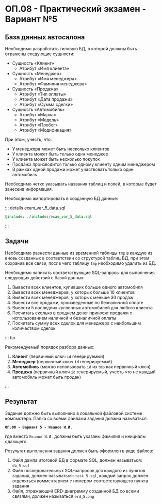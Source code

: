 # ОП.08 - Практический экзамен - Вариант №5

## База данных автосалона

Необходимо разработать типовую БД, в которой должны быть отражены следующие сущности:

- Сущность «Клиент»
  - Атрибут «Имя клиента»
- Сущность «Менеджер»
  - Атрибут «Имя менеджера»
  - Атрибут «Фамилия менеджера»
- Сущность «Продажа»
  - Атрибут «Тип оплаты»
  - Атрибут «Дата продажи»
  - Атрибут «Сумма сделки»
- Сущность «Автомобиль»
  - Атрибут «Марка»
  - Атрибут «Модель»
  - Атрибут «Пробег»
  - Атрибут «Модификация»

При этом, учесть, что:

- У менеджера может быть несколько клиентов
- У клиента может быть только один менеджер
- У клиента может быть несколько покупок
- Продажа производится только одному клиенту одним менеджером
- В рамках одной продажи может участвовать только один автомобиль

Необходимо четко указывать названия таблиц и полей, в которые будет занесена информация.

Необходимо импортировать в созданную БД данные:

::: details exam_var_5_data.sql

```sql :collapsed-lines=5
@include: ./includes/exam_var_5_data.sql
```

:::

## Задачи

Необходимо разнести данные из временной таблицы `tmp` в каждую из вновь созданных в соответствии со структурой таблиц БД, при этом сохранив все связи, после чего таблицу `tmp` необходимо удалить из БД.

Необходимо написать соответствующие SQL-запросы для выполнения следующих действий с базой данных:

1. Вывести всех клиентов, купивших больше одного автомобиля
2. Вывести всех менеджеров, у которых больше 10 клиентов
3. Вывести всех менеджеров, у которых меньше 30 продаж
4. Вывести все продажи, произведенные по безналичной оплате
5. Вывести 5 последних купленных автомобилей для любого клиента
6. Посчитать сколько в среднем денег приносят продажи с использованием наличной и безналичной оплаты
7. Посчитать сумму всех сделок для менеджера с наибольшим количеством сделок

::: tip

Рекомендуемый порядок разбора данных:

1. __Клиент__ (первичный ключ `id` генерируемый)
2. __Менеджер__ (первичный ключ `id` генерируемый)
3. __Автомобиль__ (можно использовать `id` из `tmp` как первичный ключ)
4. __Продажа__ (первичный ключ `id` генерируемый, учесть что не каждый автомобиль может быть продан)

:::

## Результат

Задание должно быть выполнено в локальной файловой системе компьютера. Папка со всеми файлами задания должна называться:

__`ОП.08 - Вариант 5 - Иванов И.И.`__

где вместо `Иванов И.И.` должны быть указаны фамилия и инициалы сдающего.

Результат выполнения задания должен быть оформлен в виде файлов:

1. Файл дампа итоговой БД в формате SQL, должен называться: `db_5.sql`
2. Файл последовательных SQL-запросов для каждого из пунктов задания, должен называться: `task_5.sql`, каждый запрос должен отделяться комментарием с номером соответствующего пункта задания
3. Файл, отражающий ERD-диаграмму созданной БД со всеми связями, должен называться `erd_5.png`
